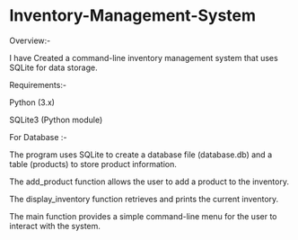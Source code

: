 # Inventory-Management-System
Overview:-

 I have Created a command-line inventory management system that uses SQLite for data storage.

Requirements:-

Python (3.x)

SQLite3 (Python module)

For Database :-

The program uses SQLite to create a database file (database.db) and a table (products) to store product information.

The add_product function allows the user to add a product to the inventory.

The display_inventory function retrieves and prints the current inventory.

The main function provides a simple command-line menu for the user to interact with the system.
